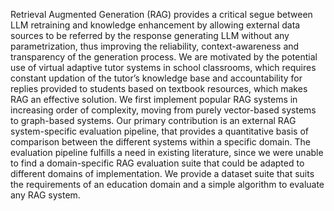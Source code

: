 Retrieval Augmented Generation (RAG) provides a critical segue between LLM retraining and knowledge enhancement by allowing external data sources to be referred by the response generating LLM without any parametrization, thus improving the reliability, context-awareness and transparency of the generation process. We are motivated by the potential use of virtual adaptive tutor systems in school classrooms, which requires constant updation of the tutor’s knowledge base and accountability for replies provided to students based on textbook resources, which makes RAG an effective solution. We first implement popular RAG systems in increasing order of complexity, moving from purely vector-based systems to graph-based systems. Our primary contribution is an external RAG system-specific evaluation pipeline, that provides a quantitative basis of comparison between the different systems within a specific domain. The evaluation pipeline fulfills a need in existing literature, since we were unable to find a domain-specific RAG evaluation suite that could be adapted to different domains of implementation. We provide a dataset suite that suits the requirements of an education domain and a simple algorithm to evaluate any RAG system.

